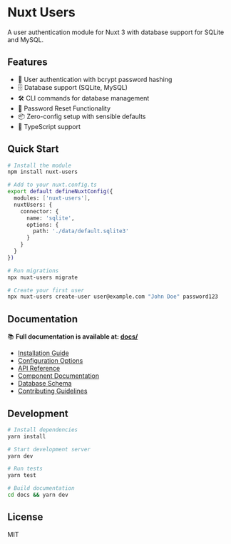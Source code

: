 # Nuxt Users

A user authentication module for Nuxt 3 with database support for SQLite and MySQL.

## Features

- 🔐 User authentication with bcrypt password hashing
- 🗄️ Database support (SQLite, MySQL)
- 🛠️ CLI commands for database management
- 🔑 Password Reset Functionality
- 📦 Zero-config setup with sensible defaults
- 🔧 TypeScript support

## Quick Start

```bash
# Install the module
npm install nuxt-users

# Add to your nuxt.config.ts
export default defineNuxtConfig({
  modules: ['nuxt-users'],
  nuxtUsers: {
    connector: {
      name: 'sqlite',
      options: {
        path: './data/default.sqlite3'
      }
    }
  }
})

# Run migrations
npx nuxt-users migrate

# Create your first user
npx nuxt-users create-user user@example.com "John Doe" password123
```

## Documentation

📚 **Full documentation is available at: [docs/](/docs/)**

- [Installation Guide](/docs/guide/installation)
- [Configuration Options](/docs/guide/configuration)
- [API Reference](/docs/api/)
- [Component Documentation](/docs/components/)
- [Database Schema](/docs/database/schema)
- [Contributing Guidelines](/docs/contributing/)

## Development

```bash
# Install dependencies
yarn install

# Start development server
yarn dev

# Run tests
yarn test

# Build documentation
cd docs && yarn dev
```

## License

MIT
